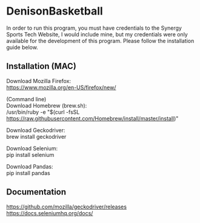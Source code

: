 # DenisonBasketball

In order to run this program, you must have credentials to the Synergy Sports Tech Website, I would include 
mine, but my credentials were only available for the development of this program. Please follow the installation
guide below.

## Installation (MAC)

Download Mozilla Firefox: <br/>
https://www.mozilla.org/en-US/firefox/new/

(Command line) <br/>
Download Homebrew (brew.sh): <br/>
/usr/bin/ruby -e "$(curl -fsSL https://raw.githubusercontent.com/Homebrew/install/master/install)"

Download Geckodriver: <br/>
brew install geckodriver

Download Selenium:<br/>
pip install selenium

Download Pandas:<br/>
pip install pandas 

## Documentation
https://github.com/mozilla/geckodriver/releases <br/>
https://docs.seleniumhq.org/docs/
